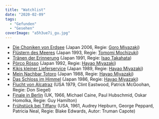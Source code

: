```yaml
---
title: "Watchlist"
date: "2020-02-09"
tags:
  - "Gefunden"
  - "Gesehen"
coverImage: "a5h3ue7i_gu.jpg"
---
```


- [Die Choniken von Erdsee](https://www.vodspy.de/t/Die-Chroniken-von-Erdsee) (Japan 2006, Regie: [Goro Miyazaki](https://de.wikipedia.org/wiki/Gor%C5%8D_Miyazaki))
- [Flüstern des Meeres](https://www.vodspy.de/t/Flstern-des-Meeres-Ocean-Waves) (Japan 1993, Regie: [Tomomi Mochizuki](https://en.wikipedia.org/wiki/Tomomi_Mochizuki))
- [Tränen der Erinnerung](https://www.vodspy.de/t/Trnen-der-Erinnerung-Only-Yesterday) (Japan 1991, Regie: [Isao Takahata](https://de.wikipedia.org/wiki/Isao_Takahata))
- [Pòrco Rósso](https://www.vodspy.de/t/Prco-Rsso) (Japan 1992, Regie: [Hayao Miyazaki](https://de.wikipedia.org/wiki/Hayao_Miyazaki))
- [Kikis kleiner Lieferservice](https://www.vodspy.de/t/Kikis-kleiner-Lieferservice) (Japan 1989, Regie: [Hayao Miyazaki](https://de.wikipedia.org/wiki/Hayao_Miyazaki))
- [Mein Nachbar Totoro](https://www.vodspy.de/t/Mein-Nachbar-Totoro) (Japan 1988, Regie: [Hayao Miyazaki](https://de.wikipedia.org/wiki/Hayao_Miyazaki))
- [Das Schloss im Himmel](https://www.vodspy.de/t/Das-Schloss-im-Himmel) (Japan 1986, Regie: [Hayao Miyazaki](https://de.wikipedia.org/wiki/Hayao_Miyazaki))
- [Flucht von Alcatraz](https://www.vodspy.de/t/Flucht-von-Alcatraz) (USA 1979, Clint Eastwood, Patrick McGoohan, Regie: Don Siegel)
- [Finale in Berlin](https://www.vodspy.de/t/Finale-in-Berlin) (UK, 1966, Michael Caine, Paul Hubschmid, Oskar Homolka, Regie: Guy Hamilton)
- [Frühstück bei Tiffany](https://www.vodspy.de/t/Fruehstueck-bei-Tiffany) (USA, 1961, Audrey Hepburn, George Peppard, Patricia Neal, Regie: Blake Edwards, Autor: Truman Capote)
